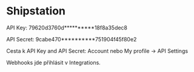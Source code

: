# Shipstation

API Key: 79620d3760d**********18f8a35dec8

API Secret: 9cabe470**********751904f45f80e2

Cesta k API Key and API Secret: Account nebo My profile → API Settings

Webhooks jde přihlásit v Integrations.
